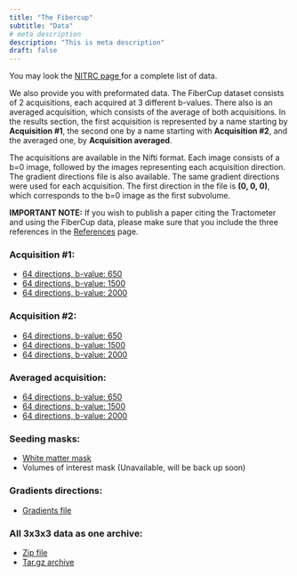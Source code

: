 ```yaml
---
title: "The Fibercup"
subtitle: "Data"
# meta description
description: "This is meta description"
draft: false
---
```


You may look the <a href="https://www.nitrc.org/frs/shownotes.php?release_id=2341">NITRC page </a> for a complete list of data.

We also provide you with preformated data. The FiberCup dataset consists of 2 acquisitions, each acquired at 3 different b-values. There also is an averaged acquisition, which consists of the average of both acquisitions. In the results section, the first acquisition is represented by a name starting by <b>Acquisition #1</b>, the second one by a name starting with <b>Acquisition #2</b>, and the averaged one, by <b>Acquisition averaged</b>.

The acquisitions are available in the Nifti format. Each image consists of a b=0 image, followed by the images representing each acquisition direction. The gradient directions file is also available. The same gradient directions were used for each acquisition. The first direction in the file is <b>(0, 0, 0)</b>, which corresponds to the b=0 image as the first subvolume.

<b>IMPORTANT NOTE:</b> If you wish to publish a paper citing the Tractometer and using the FiberCup data, please make sure that you include the three references in the <a href="/original_fibercup/references">References</a> page.


### Acquisition #1:
<ul>
    <li><a href="{{ DOWNLOAD_URL }}downloads/fibercup/dwi/acq-1_b-650.nii.gz">64 directions, b-value: 650</a></li>
    <li><a href="{{ DOWNLOAD_URL }}downloads/fibercup/dwi/acq-1_b-1500.nii.gz">64 directions, b-value: 1500</a></li>
    <li><a href="{{ DOWNLOAD_URL }}downloads/fibercup/dwi/acq-1_b-2000.nii.gz">64 directions, b-value: 2000</a></li>
</ul>

### Acquisition #2:
<ul>
    <li><a href="{{ DOWNLOAD_URL }}downloads/fibercup/dwi/acq-2_b-650.nii.gz">64 directions, b-value: 650</a></li>
    <li><a href="{{ DOWNLOAD_URL }}downloads/fibercup/dwi/acq-2_b-1500.nii.gz">64 directions, b-value: 1500</a></li>
    <li><a href="{{ DOWNLOAD_URL }}downloads/fibercup/dwi/acq-2_b-2000.nii.gz">64 directions, b-value: 2000</a></li>
</ul>

### Averaged acquisition:
<ul>
    <li><a href="{{ DOWNLOAD_URL }}downloads/fibercup/dwi/acq-averaged_b-650.nii.gz">64 directions, b-value: 650</a></li>
    <li><a href="{{ DOWNLOAD_URL }}downloads/fibercup/dwi/acq-averaged_b-1500.nii.gz">64 directions, b-value: 1500</a></li>
    <li><a href="{{ DOWNLOAD_URL }}downloads/fibercup/dwi/acq-averaged_b-2000.nii.gz">64 directions, b-value: 2000</a></li>
</ul>

### Seeding masks:
<ul>
    <li><a href="{{ DOWNLOAD_URL }}downloads/fibercup/masks/3x3x3/wm.nii.gz">White matter mask</a></li>
    <li>Volumes of interest mask (Unavailable, will be back up soon)</li>
</ul>

### Gradients directions:
<ul>
    <li><a href="{{ DOWNLOAD_URL }}downloads/fibercup/dwi/grad64.txt">Gradients file</a></li>
</ul>

### All 3x3x3 data as one archive:
<ul>
    <li><a href="{{ DOWNLOAD_URL }}downloads/fibercup/all_data_3x3x3_no_rois_mask.zip">Zip file</a></li>
    <li><a href="{{ DOWNLOAD_URL }}downloads/fibercup/all_data_3x3x3_no_rois_mask.tar.gz">Tar.gz archive</a></li>
</ul>
